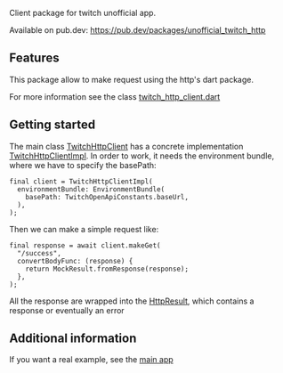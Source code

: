 Client package for twitch unofficial app.

Available on pub.dev: https://pub.dev/packages/unofficial_twitch_http

## Features

This package allow to make request using the http's dart package.

For more information see the class [twitch_http_client.dart](lib/twitch_http_client.dart)

## Getting started

The main class [TwitchHttpClient](lib/twitch_http_client.dart) has a concrete implementation
[TwitchHttpClientImpl](lib/twitch_http_client_impl.dart). In order to work, it needs the environment
bundle, where we have to specify the basePath:

```
final client = TwitchHttpClientImpl(
  environmentBundle: EnvironmentBundle(
    basePath: TwitchOpenApiConstants.baseUrl,
  ),
);
```

Then we can make a simple request like:

```
final response = await client.makeGet(
  "/success",
  convertBodyFunc: (response) {
    return MockResult.fromResponse(response);
  },
);
```

All the response are wrapped into the [HttpResult](lib/models/http_result.dart), which contains a
response or eventually an error

## Additional information

If you want a real example, see
the [main app](https://github.com/federicoviceconti/unofficial_twitch_client_flutter)